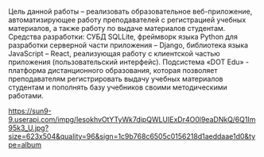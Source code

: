Цель данной работы – реализовать образовательное веб-приложение, автоматизирующее работу преподавателей с регистрацией учебных материалов,
а также работу по выдаче материалов студентам. 
Средства разработки: СУБД SQLLite, фреймворк языка Python для разработки серверной части приложения – Django, библиотека языка JavaScript – React,
реализующая работу с клиентской частью приложения (пользовательский интерфейс). 
Подсистема «DOT Edu» - платформа дистанционного образования, которая позволяет преподавателям регистрировать выдачу учебных материалов студентам
и пополнять базу учебников своими методическими работами. 

 https://sun9-9.userapi.com/impg/lesokhvOtYTyWk7dipQWLUIExDr4O0l9eaDNkQ/6Q1Im95k3_U.jpg?size=623x504&quality=96&sign=1c9b768c6505c0156218d1aeddaae1d0&type=album
